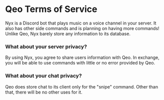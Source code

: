 # Qeo Terms of Service 

Nyx is a Discord bot that plays music on a voice channel in your server. It also has other side commands and is planning on having more commands!
Unlike Qeo, Nyx barely store any information to its database.

### What about your server privacy?
By using Nyx, you agree to share users information with Qeo. In exchange, you will be able to use commands with little or no error provided by Qeo.

### What about your chat privacy?
Qeo does store chat to its client only for the "snipe" command. Other than that, there will be no other uses for it.
